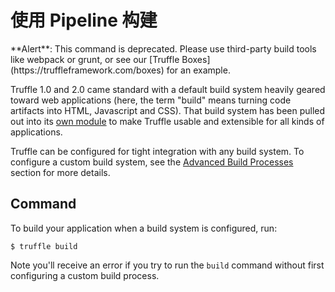 # 使用 Pipeline 构建

<p class="alert alert-warning">
**Alert**: This command is deprecated. Please use third-party build tools like webpack or grunt, or see our [Truffle Boxes](https://truffleframework.com/boxes) for an example.
</p>

Truffle 1.0 and 2.0 came standard with a default build system heavily geared toward web applications (here, the term "build" means turning code artifacts into HTML, Javascript and CSS). That build system has been pulled out into its [own module](https://github.com/trufflesuite/truffle-default-builder/tree/master) to make Truffle usable and extensible for all kinds of applications.

Truffle can be configured for tight integration with any build system. To configure a custom build system, see the [Advanced Build Processes](/docs/advanced/build_processes) section for more details.

## Command

To build your application when a build system is configured, run:

```none
$ truffle build
```

Note you'll receive an error if you try to run the `build` command without first configuring a custom build process.
